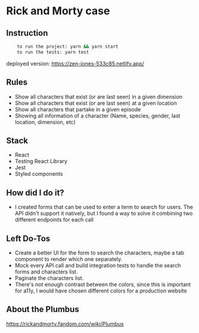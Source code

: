 # Rick and Morty case

## Instruction

```sh
    to run the project: yarn && yarn start
    to run the tests: yarn test
```

deployed version: https://zen-jones-533c85.netlify.app/

## Rules

- Show all characters that exist (or are last seen) in a given dimension
- Show all characters that exist (or are last seen) at a given location
- Show all characters that partake in a given episode
- Showing all information of a character (Name, species, gender, last location, dimension, etc)

## Stack

- React
- Testing React Library
- Jest
- Styled components

## How did I do it?

- I created forms that can be used to enter a term to search for users. The API didn't support it natively, but I found a way to solve it combining two different endpoints for each call

## Left Do-Tos

- Create a better UI for the form to search the characters, maybe a tab component to render which one separately.
- Mock every API call and build integration tests to handle the search forms and characters list.
- Paginate the characters list.
- There's not enough contrast between the colors, since this is important for a11y, I would have chosen different colors for a production website

## About the Plumbus

https://rickandmorty.fandom.com/wiki/Plumbus
